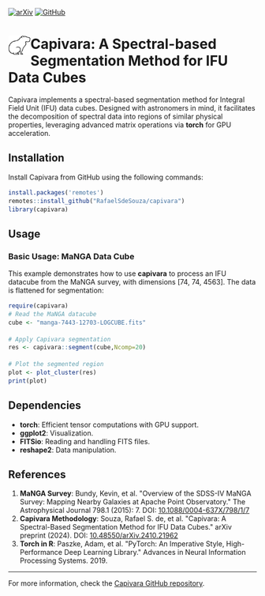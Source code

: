 [![arXiv](https://img.shields.io/badge/arXiv-astro--ph%2F2404.18165-%23ED9145?labelColor=%23ED9145&color=%2321609D)](https://arxiv.org/abs/2410.21962)
[![GitHub](https://img.shields.io/github/license/RafaelSdeSouza/capivara)](https://github.com/RafaelSdeSouza/capivara/blob/main/LICENSE) 
# [<img align="left" src="images/capivara.jpeg" width="45">](https://cosmostatistics-initiative.org/) Capivara: A Spectral-based Segmentation Method for IFU Data Cubes

Capivara implements a spectral-based segmentation method for Integral Field Unit (IFU) data cubes. Designed with astronomers in mind, it facilitates the decomposition of spectral data into regions of similar physical properties, leveraging advanced matrix operations via **torch** for GPU acceleration.

## Installation

Install Capivara from GitHub using the following commands:

```R
install.packages('remotes')
remotes::install_github("RafaelSdeSouza/capivara")
library(capivara)
```

## Usage

### Basic Usage: MaNGA Data Cube

This example demonstrates how to use **capivara** to process an IFU datacube from the MaNGA survey, with dimensions [74, 74, 4563]. The data is flattened for segmentation:

```R
require(capivara)
# Read the MaNGA datacube
cube <- "manga-7443-12703-LOGCUBE.fits"

# Apply Capivara segmentation
res <- capivara::segment(cube,Ncomp=20)

# Plot the segmented region
plot <- plot_cluster(res)
print(plot)
```

## Dependencies

- **torch**: Efficient tensor computations with GPU support.
- **ggplot2**: Visualization.
- **FITSio**: Reading and handling FITS files.
- **reshape2**: Data manipulation.

## References

1. **MaNGA Survey**: Bundy, Kevin, et al. "Overview of the SDSS-IV MaNGA Survey: Mapping Nearby Galaxies at Apache Point Observatory." The Astrophysical Journal 798.1 (2015): 7. DOI: [10.1088/0004-637X/798/1/7](https://doi.org/10.1088/0004-637X/798/1/7)
2. **Capivara Methodology**: Souza, Rafael S. de, et al. "Capivara: A Spectral-Based Segmentation Method for IFU Data Cubes." arXiv preprint (2024). DOI: [10.48550/arXiv.2410.21962](https://arxiv.org/abs/2410.21962)
3. **Torch in R**: Paszke, Adam, et al. "PyTorch: An Imperative Style, High-Performance Deep Learning Library." Advances in Neural Information Processing Systems. 2019.

---
For more information, check the [Capivara GitHub repository](https://github.com/RafaelSdeSouza/capivara).


